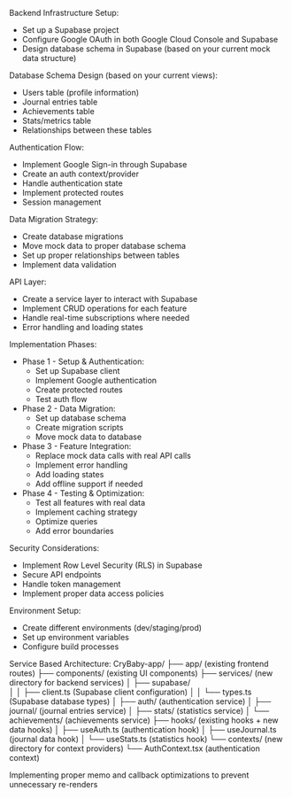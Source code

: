 Backend Infrastructure Setup:
  - Set up a Supabase project
  - Configure Google OAuth in both Google Cloud Console and Supabase
  - Design database schema in Supabase (based on your current mock data structure)

Database Schema Design (based on your current views):
  - Users table (profile information)
  - Journal entries table
  - Achievements table
  - Stats/metrics table
  - Relationships between these tables

Authentication Flow:
  - Implement Google Sign-in through Supabase
  - Create an auth context/provider
  - Handle authentication state
  - Implement protected routes
  - Session management

Data Migration Strategy:
  - Create database migrations
  - Move mock data to proper database schema
  - Set up proper relationships between tables
  - Implement data validation

API Layer:
  - Create a service layer to interact with Supabase
  - Implement CRUD operations for each feature
  - Handle real-time subscriptions where needed
  - Error handling and loading states

Implementation Phases:
  - Phase 1 - Setup & Authentication:
    - Set up Supabase client
    - Implement Google authentication
    - Create protected routes
    - Test auth flow
  - Phase 2 - Data Migration:
    - Set up database schema
    - Create migration scripts
    - Move mock data to database
  - Phase 3 - Feature Integration:
    - Replace mock data calls with real API calls
    - Implement error handling
    - Add loading states
    - Add offline support if needed
  - Phase 4 - Testing & Optimization:
    - Test all features with real data
    - Implement caching strategy
    - Optimize queries
    - Add error boundaries

Security Considerations:
  - Implement Row Level Security (RLS) in Supabase
  - Secure API endpoints
  - Handle token management
  - Implement proper data access policies

Environment Setup:
  - Create different environments (dev/staging/prod)
  - Set up environment variables
  - Configure build processes


Service Based Architecture:
CryBaby-app/
├── app/                    (existing frontend routes)
├── components/            (existing UI components)
├── services/             (new directory for backend services)
│   ├── supabase/        
│   │   ├── client.ts    (Supabase client configuration)
│   │   └── types.ts     (Supabase database types)
│   ├── auth/            (authentication service)
│   ├── journal/         (journal entries service)
│   ├── stats/           (statistics service)
│   └── achievements/    (achievements service)
├── hooks/               (existing hooks + new data hooks)
│   ├── useAuth.ts      (authentication hook)
│   ├── useJournal.ts   (journal data hook)
│   └── useStats.ts     (statistics hook)
└── contexts/           (new directory for context providers)
    └── AuthContext.tsx (authentication context)

Implementing proper memo and callback optimizations to prevent unnecessary re-renders